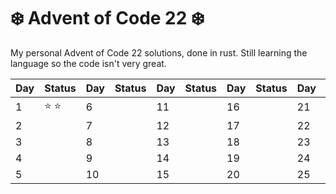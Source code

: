 # ❄️ Advent of Code 22 ❄️

My personal Advent of Code 22 solutions, done in rust. Still learning the language so the code isn't very great.

| Day | Status        | Day | Status | Day | Status | Day | Status | Day | Status |
| --- | ------------- | --- | ------ | --- | ------ | --- | ------ | --- | ------ |
| 1   | :star: :star: | 6   |        | 11  |        | 16  |        | 21  |        |
| 2   |               | 7   |        | 12  |        | 17  |        | 22  |        |
| 3   |               | 8   |        | 13  |        | 18  |        | 23  |        |
| 4   |               | 9   |        | 14  |        | 19  |        | 24  |        |
| 5   |               | 10  |        | 15  |        | 20  |        | 25  |        |
